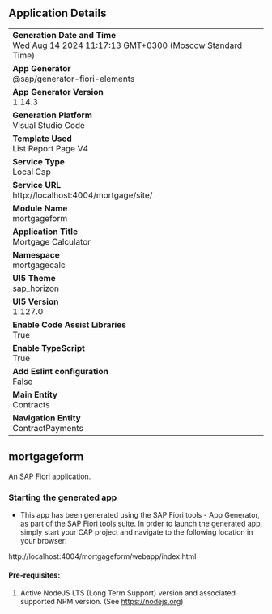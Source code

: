 ## Application Details
|               |
| ------------- |
|**Generation Date and Time**<br>Wed Aug 14 2024 11:17:13 GMT+0300 (Moscow Standard Time)|
|**App Generator**<br>@sap/generator-fiori-elements|
|**App Generator Version**<br>1.14.3|
|**Generation Platform**<br>Visual Studio Code|
|**Template Used**<br>List Report Page V4|
|**Service Type**<br>Local Cap|
|**Service URL**<br>http://localhost:4004/mortgage/site/|
|**Module Name**<br>mortgageform|
|**Application Title**<br>Mortgage Calculator|
|**Namespace**<br>mortgagecalc|
|**UI5 Theme**<br>sap_horizon|
|**UI5 Version**<br>1.127.0|
|**Enable Code Assist Libraries**<br>True|
|**Enable TypeScript**<br>True|
|**Add Eslint configuration**<br>False|
|**Main Entity**<br>Contracts|
|**Navigation Entity**<br>ContractPayments|

## mortgageform

An SAP Fiori application.

### Starting the generated app

-   This app has been generated using the SAP Fiori tools - App Generator, as part of the SAP Fiori tools suite.  In order to launch the generated app, simply start your CAP project and navigate to the following location in your browser:

http://localhost:4004/mortgageform/webapp/index.html

#### Pre-requisites:

1. Active NodeJS LTS (Long Term Support) version and associated supported NPM version.  (See https://nodejs.org)


